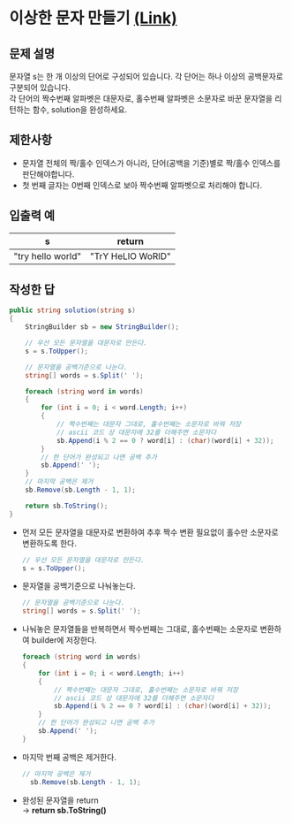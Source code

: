 # 이상한 문자 만들기 [(Link)](https://school.programmers.co.kr/learn/courses/30/lessons/12930)

## 문제 설명
문자열 s는 한 개 이상의 단어로 구성되어 있습니다. 각 단어는 하나 이상의 공백문자로 구분되어 있습니다.   
각 단어의 짝수번째 알파벳은 대문자로, 홀수번째 알파벳은 소문자로 바꾼 문자열을 리턴하는 함수, solution을 완성하세요.

## 제한사항
- 문자열 전체의 짝/홀수 인덱스가 아니라, 단어(공백을 기준)별로 짝/홀수 인덱스를 판단해야합니다.
- 첫 번째 글자는 0번째 인덱스로 보아 짝수번째 알파벳으로 처리해야 합니다.

## 입출력 예
|s|return|
|------|---|
|"try hello world"|"TrY HeLlO WoRlD"|

## 작성한 답

```cs
public string solution(string s)
{
    StringBuilder sb = new StringBuilder();

    // 우선 모든 문자열을 대문자로 만든다.
    s = s.ToUpper();

    // 문자열을 공백기준으로 나눈다.
    string[] words = s.Split(' ');

    foreach (string word in words)
    {
        for (int i = 0; i < word.Length; i++)
        {
            // 짝수번째는 대문자 그대로, 홀수번째는 소문자로 바꿔 저장
            // ascii 코드 상 대문자에 32를 더해주면 소문자다
            sb.Append(i % 2 == 0 ? word[i] : (char)(word[i] + 32));
        }
        // 한 단어가 완성되고 나면 공백 추가
        sb.Append(' ');
    }
    // 마지막 공백은 제거
    sb.Remove(sb.Length - 1, 1);

    return sb.ToString();
}
```

- 먼저 모든 문자열을 대문자로 변환하여 추후 짝수 변환 필요없이 홀수만 소문자로 변환하도록 한다.
  ```cs
  // 우선 모든 문자열을 대문자로 만든다.
  s = s.ToUpper();
  ```

- 문자열을 공백기준으로 나눠놓는다.
  ```cs
  // 문자열을 공백기준으로 나눈다.
  string[] words = s.Split(' ');
  ```

- 나눠놓은 문자열들을 반복하면서 짝수번째는 그대로, 홀수번째는 소문자로 변환하여 builder에 저장한다.
  ```cs
  foreach (string word in words)
  {
      for (int i = 0; i < word.Length; i++)
      {
          // 짝수번째는 대문자 그대로, 홀수번째는 소문자로 바꿔 저장
          // ascii 코드 상 대문자에 32를 더해주면 소문자다
          sb.Append(i % 2 == 0 ? word[i] : (char)(word[i] + 32));
      }
      // 한 단어가 완성되고 나면 공백 추가
      sb.Append(' ');
  }
  ```

- 마지막 번째 공백은 제거한다.
  ```cs
  // 마지막 공백은 제거
    sb.Remove(sb.Length - 1, 1);
  ```

- 완성된 문자열을 return   
  -> **return sb.ToString()**